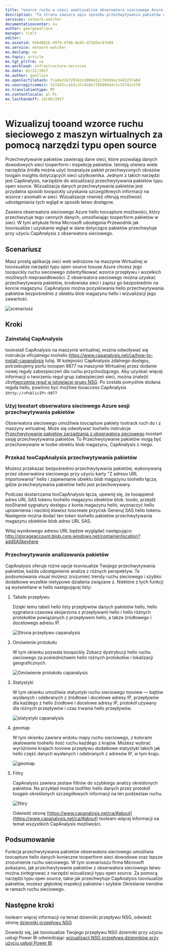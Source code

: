 ```yaml
---
title: "wzorce ruchu w sieci aaaVisualize obserwatora sieciowego Azure i narzędzi typu open source | Dokumentacja firmy Microsoft"
description: "Ta strona zawiera opis sposobu przechwytywania pakietów obserwatora sieciowego toouse z Capanalysis toovisualize ruchu wzorce tooand z maszyn wirtualnych."
services: network-watcher
documentationcenter: na
author: georgewallace
manager: timlt
editor: 
ms.assetid: 936d881b-49f9-4798-8e45-d7185ec9fe89
ms.service: network-watcher
ms.devlang: na
ms.topic: article
ms.tgt_pltfrm: na
ms.workload: infrastructure-services
ms.date: 02/22/2017
ms.author: gwallace
ms.openlocfilehash: fca9a226729162cd90d412c7b699ac54d2257a0d
ms.sourcegitcommit: 523283cc1b3c37c428e77850964dc1c33742c5f0
ms.translationtype: MT
ms.contentlocale: pl-PL
ms.lasthandoff: 10/06/2017
---
```

# <a name="visualize-network-traffic-patterns-tooand-from-your-vms-using-open-source-tools"></a>Wizualizuj tooand wzorce ruchu sieciowego z maszyn wirtualnych za pomocą narzędzi typu open source

Przechwytywanie pakietów zawierają dane sieci, które pozwalają danych dowodowych sieci tooperform i inspekcję pakietów. Istnieją otwiera wiele narzędzia źródła można użyć tooanalyze pakiet przechwyconych obrazów toogain insights dotyczących sieci użytkownika. Jednym z takich narzędzi jest CapAnalysis, narzędzie do wizualizacji przechwytywania pakietów typu open source. Wizualizacja danych przechwytywania pakietów jest przydatna sposób tooquickly uzyskania szczegółowych informacji na wzorce i anomalii w sieci. Wizualizacje również oferują możliwość udostępniania tych wgląd w sposób łatwo dostępne.

Zawiera obserwatora sieciowego Azure hello toocapture możliwości, który przechwytuje tego cennych danych, umożliwiając tooperform pakietów w sieci. W tym artykule firma Microsoft udostępnia Przewodnik jak toovisualize i uzyskanie wgląd w dane dotyczące pakietów przechwytuje przy użyciu CapAnalysis z obserwatora sieciowego.

## <a name="scenario"></a>Scenariusz

Masz prostą aplikację sieci web wdrożone na maszynie Wirtualnej w toovisualize narzędzi typu open source toouse Azure chcesz jego tooquickly ruchu sieciowego zidentyfikować wzorce przepływu i wszelkich możliwych nieprawidłowości. Z obserwatora sieciowego można uzyskać przechwytywania pakietów, środowiska sieci i zapisz go bezpośrednio na koncie magazynu. CapAnalysis można pozyskiwania hello przechwytywania pakietów bezpośrednio z obiektu blob magazynu hello i wizualizacji jego zawartość.

![scenariusz][1]

## <a name="steps"></a>Kroki

### <a name="install-capanalysis"></a>Zainstaluj CapAnalysis

tooinstall CapAnalysis na maszynie wirtualnej, można odwoływać się instrukcje oficjalnego toohello https://www.capanalysis.net/ca/how-to-install-capanalysis tutaj.
W kolejności CapAnalysis zdalnego dostępu, potrzebujemy portu tooopen 9877 na maszynie Wirtualnej przez dodanie nowej reguły zabezpieczeń dla ruchu przychodzącego. Aby uzyskać więcej informacji o tworzeniu reguł grup zabezpieczeń sieci, można znaleźć zbyt[tworzenia reguł w istniejącej grupy NSG](../virtual-network/virtual-networks-create-nsg-arm-pportal.md#create-rules-in-an-existing-nsg). Po została pomyślnie dodana reguła hello, powinno być możliwe tooaccess CapAnalysis z`http://<PublicIP>:9877`

### <a name="use-azure-network-watcher-toostart-a-packet-capture-session"></a>Użyj toostart obserwatora sieciowego Azure sesji przechwytywania pakietów

Obserwatora sieciowego umożliwia toocapture pakiety tootrack ruch do i z maszyny wirtualnej. Może się odwoływać toohello instrukcje [Przechwytywanie pakietów zarządzania z obserwatora sieciowego](network-watcher-packet-capture-manage-portal.md) toostart sesję przechwytywania pakietów. To Przechwytywanie pakietów mogą być przechowywane w toobe obiektu blob magazynu, CapAnalysis z niego.

### <a name="upload-a-packet-capture-toocapanalysis"></a>Przekaż tooCapAnalysis przechwytywania pakietów
Możesz przekazać bezpośrednio przechwytywania pakietów, wykonywaną przez obserwatora sieciowego przy użyciu karty "Z adresu URL importowania" hello i zapewnianie obiektu blob magazynu toohello łącza, gdzie przechwytywania pakietów hello jest przechowywany.

Podczas dostarczania tooCapAnalysis łącza, upewnij się, że tooappend adres URL SAS tokenu toohello magazynu obiektów blob.  toodo, przejdź tooShared sygnatury dostępu z konta magazynu hello, wyznaczyć hello uprawnienia i naciśnij klawisz toocreate przycisk Generuj SAS hello tokenu. Następnie można dodać ten token toohello pakietów przechwytywania magazynu obiektów blob adres URL SAS.

Witaj wynikowego adresu URL będzie wyglądać następująco: http://storageaccount.blob.core.windows.net/container/location?addSASkeyhere


### <a name="analyzing-packet-captures"></a>Przechwytywanie analizowania pakietów

CapAnalysis oferuje różne opcje toovisualize Twojego przechwytywania pakietów, każda udostępnienie analiza z różnych perspektyw. Te podsumowania visual możesz zrozumieć trendy ruchu sieciowego i szybko dodatkowe wszelkie nietypowe działania związane z. Niektóre z tych funkcji są wyświetlane w hello następującej listy:

1. Tabele przepływu

    Dzięki temu tabeli hello listy przepływów danych pakietów hello, hello sygnatura czasowa skojarzona z przepływami hello i hello różnych protokołów powiązanych z przepływem hello, a także źródłowego i docelowego adresu IP.

    ![Strona przepływu capanalysis][5]

1. Omówienie protokołu

    W tym okienku pozwala tooquickly Zobacz dystrybucji hello ruchu sieciowego za pośrednictwem hello różnych protokołów i lokalizacji geograficznych.

    ![Omówienie protokołu capanalysis][6]

1. Statystyki

    W tym okienku umożliwia statystyki ruchu sieciowego tooview — bajtów wysłanych i odebranych z źródłowe i docelowe adresy IP, przepływów dla każdego z hello źródłowe i docelowe adresy IP, protokół używany dla różnych przepływów i czas trwania hello przepływów.

    ![statystyki capanalysis][7]

1. geomap

    W tym okienku zawiera widoku mapy ruchu sieciowego, z kolorami skalowanie toohello ilość ruchu każdego z krajów. Możesz wybrać wyróżnione krajach tooview przepływu dodatkowe statystyki takich jak hello część danych wysłanych i odebranych z adresów IP, w tym kraju.

    ![geomap][8]

1. Filtry

    CapAnalysis zawiera zestaw filtrów do szybkiego analizy określonych pakietów. Na przykład można toofilter hello danych przez protokół toogain określonych szczegółowych informacji na ten podzestaw ruchu.

    ![filtry][11]

    Odwiedź stronę [https://www.capanalysis.net/ca/#about](https://www.capanalysis.net/ca/#about) toolearn więcej informacji na temat wszystkich CapAnalysis możliwości.

## <a name="conclusion"></a>Podsumowanie

Funkcja przechwytywania pakietów obserwatora sieciowego umożliwia toocapture hello danych konieczne tooperform sieci dowodowe oraz lepsze zrozumienie ruchu sieciowego. W tym scenariuszu firma Microsoft pokazano, jak przechwytywanie pakietów z obserwatora sieciowego łatwo można zintegrować z narzędzi wizualizacji typu open source. Za pomocą narzędzi typu open source, takie jak przechwytuje CapAnalysis toovisualize pakietów, możesz głębokiej inspekcji pakietów i szybkie Określanie trendów w ramach ruchu sieciowego.

## <a name="next-steps"></a>Następne kroki

toolearn więcej informacji na temat dzienniki przepływu NSG, odwiedź stronę [dzienniki przepływu NSG](network-watcher-nsg-flow-logging-overview.md)

Dowiedz się, jak toovisualize Twojego przepływu NSG dzienniki przy użyciu usługi Power BI odwiedzając [wizualizacji NSG przepływa dzienników przy użyciu usługi Power BI](network-watcher-visualize-nsg-flow-logs-power-bi.md)
<!--Image references-->

[1]: ./media/network-watcher-using-open-source-tools/figure1.png
[2]: ./media/network-watcher-using-open-source-tools/figure2.png
[3]: ./media/network-watcher-using-open-source-tools/figure3.png
[4]: ./media/network-watcher-using-open-source-tools/figure4.png
[5]: ./media/network-watcher-using-open-source-tools/figure5.png
[6]: ./media/network-watcher-using-open-source-tools/figure6.png
[7]: ./media/network-watcher-using-open-source-tools/figure7.png
[8]: ./media/network-watcher-using-open-source-tools/figure8.png
[9]: ./media/network-watcher-using-open-source-tools/figure9.png
[10]: ./media/network-watcher-using-open-source-tools/figure10.png
[11]: ./media/network-watcher-using-open-source-tools/figure11.png
